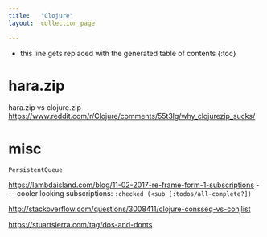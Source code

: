 ```yaml
---
title:   "Clojure"
layout:  collection_page

---
```


* this line gets replaced with the generated table of contents
{:toc}



# hara.zip

hara.zip vs clojure.zip <https://www.reddit.com/r/Clojure/comments/55t3lg/why_clojurezip_sucks/>

# misc

`PersistentQueue`

<https://lambdaisland.com/blog/11-02-2017-re-frame-form-1-subscriptions> --- cooler looking subscriptions: `:checked (<sub [:todos/all-complete?])`

<http://stackoverflow.com/questions/3008411/clojure-consseq-vs-conjlist>

<https://stuartsierra.com/tag/dos-and-donts>
